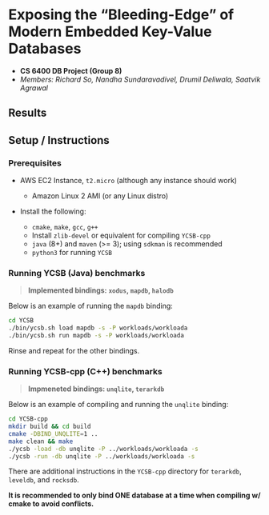 # Exposing the “Bleeding-Edge” of Modern Embedded Key-Value Databases

- **CS 6400 DB Project (Group 8)**
- _Members: Richard So, Nandha Sundaravadivel, Drumil Deliwala, Saatvik Agrawal_

## Results

## Setup / Instructions

### Prerequisites

- AWS EC2 Instance, `t2.micro` (although any instance should work)

  - Amazon Linux 2 AMI (or any Linux distro)

- Install the following:

  - `cmake`, `make`, `gcc`, `g++`
  - Install `zlib-devel` or equivalent for compiling `YCSB-cpp`
  - `java` (8+) and `maven` (>= 3); using `sdkman` is recommended
  - `python3` for running `YCSB`

### Running YCSB (Java) benchmarks

> **Implemented bindings: `xodus`, `mapdb`, `halodb`**

Below is an example of running the `mapdb` binding:

```sh
cd YCSB
./bin/ycsb.sh load mapdb -s -P workloads/workloada
./bin/ycsb.sh run mapdb -s -P workloads/workloada
```

Rinse and repeat for the other bindings.

### Running YCSB-cpp (C++) benchmarks

> **Impmeneted bindings: `unqlite`, `terarkdb`**

Below is an example of compiling and running the `unqlite` binding:

```sh
cd YCSB-cpp
mkdir build && cd build
cmake -DBIND_UNQLITE=1 ..
make clean && make
./ycsb -load -db unqlite -P ../workloads/workloada -s
./ycsb -run -db unqlite -P ../workloads/workloada -s
```

There are additional instructions in the `YCSB-cpp` directory for `terarkdb`,
`leveldb`, and `rocksdb`.

**It is recommended to only bind ONE database at a time when compiling w/
cmake to avoid conflicts.**
